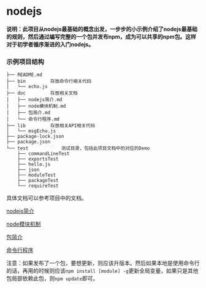 
# nodejs

**说明：此项目从nodejs最基础的概念出发，一步步的小示例介绍了nodejs最基础的规则，然后通过编写完整的一个包并发布npm，成为可以共享的npm包。这样对于初学者循序渐进的入门nodejs。**

### 示例项目结构

```
├── README.md
├── bin			存放命令行相关代码
│   └── echo.js
├── doc			存放相关文档
│   ├── nodejs简介.md
│   ├── node模块机制.md
│   ├── 包简介.md
│   └── 命令行程序.md
├── lib			存放相关API相关代码			
│   └── msgEcho.js
├── package-lock.json
├── package.json
└── test			测试目录，包括此项目文档中的对应的Demo
    ├── commandLineTest
    ├── exportsTest
    ├── hello.js
    ├── json
    ├── moduleTest
    ├── packageTest
    └── requireTest
```

具体文档可以参考项目中的文档。


[nodejs简介](https://github.com/Magicwager/nodejs/blob/master/doc/nodejs%E7%AE%80%E4%BB%8B.md)

[node模块机制](https://github.com/Magicwager/nodejs/blob/master/doc/node%E6%A8%A1%E5%9D%97%E6%9C%BA%E5%88%B6.md)

[包简介](https://github.com/Magicwager/nodejs/blob/master/doc/%E5%8C%85%E7%AE%80%E4%BB%8B.md)

[命令行程序](https://github.com/Magicwager/nodejs/blob/master/doc/%E5%91%BD%E4%BB%A4%E8%A1%8C%E7%A8%8B%E5%BA%8F.md)

注意：如果发布了一个包，要想更新，则应该升版本。然后如果本地是使用命令行的话，再用的时候则应该`npm install [module] -g`更新全局变量，如果只是其他包局部依赖此包，则`npm update`即可。









